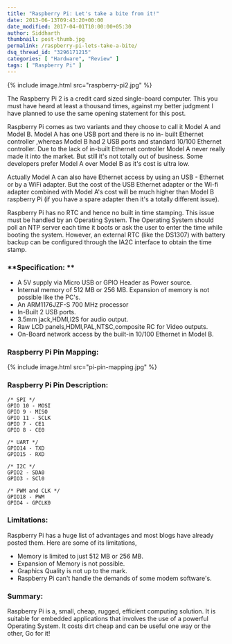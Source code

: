 ```yaml
---
title: "Raspberry Pi: Let's take a bite from it!"
date: 2013-06-13T09:43:20+00:00
date_modified: 2017-04-01T10:00:00+05:30
author: Siddharth
thumbnail: post-thumb.jpg
permalink: /raspberry-pi-lets-take-a-bite/
dsq_thread_id: "3296171215"
categories: [ "Hardware", "Review" ]
tags: [ "Raspberry Pi" ]
---
```


{% include image.html src="raspberry-pi2.jpg" %}

The Raspberry Pi 2 is a credit card sized single-board computer. This you must have heard at least a thousand times, against my better judgment I have planned to use the same opening statement for this post.

Raspberry Pi comes as two variants and they choose to call it Model A and Model B. Model A has one USB port and there is no in- built Ethernet controller ,whereas Model B had 2 USB ports and standard 10/100 Ethernet controller. Due to the lack of in-built  Ethernet controller Model A never really made it into the market. But still it's not totally out of business. Some developers prefer Model A over Model B as it's cost is ultra low.

Actually Model A can also have Ethernet access by using an USB - Ethernet or by a WiFi adapter. But the cost of the USB Ethernet adapter or the Wi-fi adapter combined with Model A's cost will be much higher than Model B raspberry Pi (if you have a spare adapter then it's a totally different issue).

Raspberry Pi has no RTC and hence no built in time stamping. This issue must be handled by an Operating System. The Operating System should poll an NTP server each time it boots or ask the user to enter the time while booting the system. However, an external RTC (like the DS1307) with battery backup can be configured through the IA2C interface to obtain the time stamp.

### **Specification: **

  * A 5V supply via Micro USB or GPIO Header as Power source.
  * Internal memory of 512 MB or 256 MB. Expansion of memory is not possible like the PC's.
  * An ARM1176JZF-S 700 MHz processor
  * In-Built 2 USB ports.
  * 3.5mm jack,HDMI,I2S for audio output.
  * Raw LCD panels,HDMI,PAL,NTSC,composite  RC for Video outputs.
  * On-Board network access by the built-in 10/100 Ethernet in Model B.

### **Raspberry Pi Pin Mapping:**

{% include image.html src="pi-pin-mapping.jpg" %}

### **Raspberry Pi Pin Description:**

``` text
/* SPI */
GPIO 10 - MOSI
GPIO 9 - MISO
GPIO 11 - SCLK
GPIO 7 - CE1
GPIO 8 - CE0
  
/* UART */
GPIO14 - TXD
GPIO15 - RXD

/* I2C */
GPIO2 - SDA0
GPIO3 - SCl0

/* PWM and CLK */
GPIO18 - PWM
GPIO4 - GPCLK0
```

### **Limitations:**

Raspberry Pi has a huge list of advantages and most blogs have already posted them. Here are some of its limitations,

  * Memory is limited to just 512 MB or 256 MB.
  * Expansion of Memory is not possible.
  * Graphics Quality is not up to the mark.
  * Raspberry Pi can't handle the  demands of some modem software's.

### Summary:

Raspberry Pi is a, small, cheap, rugged, efficient computing solution. It is suitable for embedded applications that involves the use of a powerful Operating System. It costs dirt cheap and can be useful one way or the other, Go for it!
